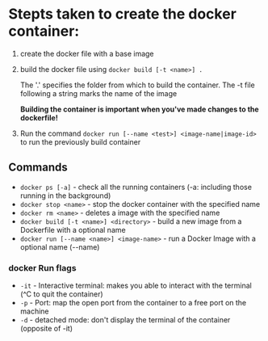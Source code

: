 # Stepts taken to create the docker container:

1) create the docker file with a base image
2) build the docker file using `docker build [-t <name>] .`
   
   The '.' specifies the folder from which to build the container. The -t file following a string marks the name of the image

   **Building the container is important when you've made changes to the dockerfile!**

3) Run the command `docker run [--name <test>] <image-name|image-id>` to run the previously build container


## Commands
* `docker ps [-a]` - check all the running containers (-a: including those running in the background)
* `docker stop <name>` - stop the docker container with the specified name
* `docker rm <name>` - deletes a image with the specified name
* `docker build [-t <name>] <directory>` - build a new image from a Dockerfile with a optional name 
* `docker run [--name <name>] <image-name>` - run a Docker Image with a optional name (--name)

### docker Run flags
* `-it` - Interactive terminal: makes you able to interact with the terminal (^C to quit the container)
* `-p` - Port: map the open port from the container to a free port on the machine
* `-d` - detached mode: don't display the terminal of the container (opposite of -it)
